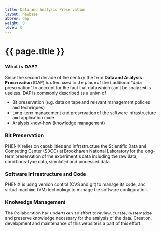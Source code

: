 ```yaml
---
title: Data and Analysis Preservation
layout: newbase
abbrev: dap
weight: 0
level: 0
---
```

# {{ page.title }}

### What is DAP?
Since the second decade of the century the term **Data and Analysis Preservation** (DAP)
is often used in the place of the traditional "data preservation" to account for
the fact that data which can’t be analyzed is useless. DAP is commonly described as a union of
* Bit preservation (e.g. data on tape and relevant management policies and techniques)
* Long-term management and preservation of the software infrastructure and application code
* Analysis know-how (knowledge management)

### Bit Preservation
PHENIX relies on capabilities and infrastructure the Scientific Data and Computing Center (SDCC)
at Brookhaven National Laboratory for the long-term preservation of the experiment's data
including the raw data, conditions-type data, simulated and processed data.

### Software Infrastructure and Code
PHENIX is using version control (CVS and git) to manage its code, and virtual machine (VM)
technology to manage the software configuration.

### Knolwedge Management
The Collaboration has undertaken an effort to review, curate, systematize and preserve
knowledge necessary for the analysis of the data. Creation, development and maintenance
of this website is a part of this effort.



